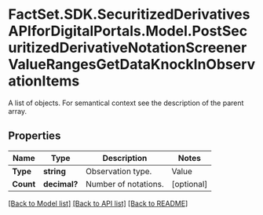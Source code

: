# FactSet.SDK.SecuritizedDerivativesAPIforDigitalPortals.Model.PostSecuritizedDerivativeNotationScreenerValueRangesGetDataKnockInObservationItems
A list of objects. For semantical context see the description of the parent array.

## Properties

Name | Type | Description | Notes
------------ | ------------- | ------------- | -------------
**Type** | **string** | Observation type. | Value | Description | | - -- | - -- | | continuous | The barrier is observed on a continuous basis (intraday prices are relevant). | | eod | The barrier is observed only at the end of the final auction for the underlying on the relevant exchange (intraday prices are of no relevance). |   | [optional] 
**Count** | **decimal?** | Number of notations. | [optional] 

[[Back to Model list]](../README.md#documentation-for-models) [[Back to API list]](../README.md#documentation-for-api-endpoints) [[Back to README]](../README.md)


